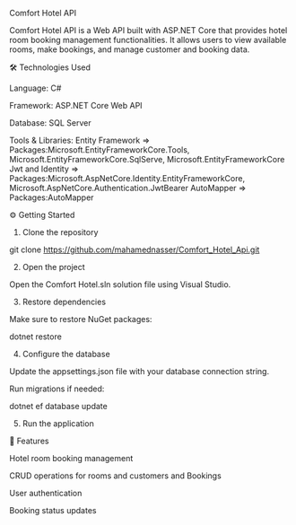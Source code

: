 Comfort Hotel API

Comfort Hotel API is a Web API built with ASP.NET Core that provides hotel room booking management functionalities. It allows users to view available rooms, make bookings, and manage customer and booking data.

🛠️ Technologies Used

Language: C#

Framework: ASP.NET Core Web API

Database:  SQL Server

Tools & Libraries:
Entity Framework => Packages:Microsoft.EntityFrameworkCore.Tools, Microsoft.EntityFrameworkCore.SqlServe, Microsoft.EntityFrameworkCore
Jwt and Identity => Packages:Microsoft.AspNetCore.Identity.EntityFrameworkCore, Microsoft.AspNetCore.Authentication.JwtBearer
AutoMapper => Packages:AutoMapper


⚙️ Getting Started

1. Clone the repository

git clone https://github.com/mahamednasser/Comfort_Hotel_Api.git

2. Open the project

Open the Comfort Hotel.sln solution file using Visual Studio.

3. Restore dependencies

Make sure to restore NuGet packages:

dotnet restore

4. Configure the database

Update the appsettings.json file with your database connection string.

Run migrations if needed:

dotnet ef database update


5. Run the application



📌 Features

Hotel room booking management

CRUD operations for rooms and customers and Bookings 

User authentication 

Booking status updates
